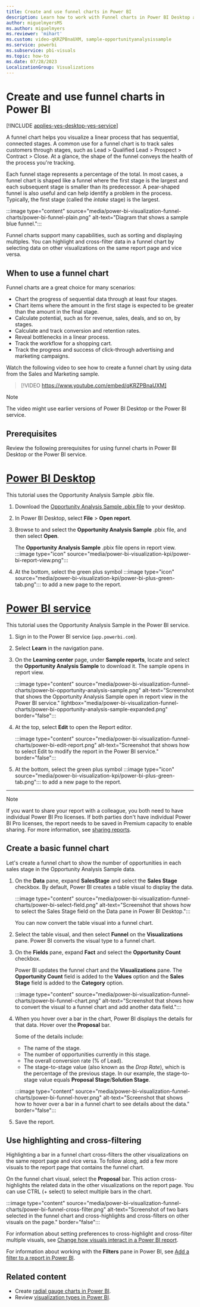 ```yaml
---
title: Create and use funnel charts in Power BI
description: Learn how to work with Funnel charts in Power BI Desktop and the Power BI service.
author: miguelmyersMS
ms.author: miguelmyers
ms.reviewer: 'mihart'
ms.custom: video-qKRZPBnaUXM, sample-opportunityanalysissample
ms.service: powerbi
ms.subservice: pbi-visuals
ms.topic: how-to
ms.date: 07/28/2023
LocalizationGroup: Visualizations
---
```


# Create and use funnel charts in Power BI

[!INCLUDE [applies-yes-desktop-yes-service](../includes/applies-yes-desktop-yes-service.md)]

A funnel chart helps you visualize a linear process that has sequential, connected stages. A common use for a funnel chart is to track sales customers through stages, such as Lead \> Qualified Lead \> Prospect \> Contract \> Close.  At a glance, the shape of the funnel conveys the health of the process you're tracking.

Each funnel stage represents a percentage of the total. In most cases, a funnel chart is shaped like a funnel where the first stage is the largest and each subsequent stage is smaller than its predecessor. A pear-shaped funnel is also useful and can help identify a problem in the process. Typically, the first stage (called the _intake_ stage) is the largest.

:::image type="content" source="media/power-bi-visualization-funnel-charts/power-bi-funnel-plain.png" alt-text="Diagram that shows a sample blue funnel.":::

Funnel charts support many capabilities, such as sorting and displaying multiples. You can highlight and cross-filter data in a funnel chart by selecting data on other visualizations on the same report page and vice versa.

## When to use a funnel chart

Funnel charts are a great choice for many scenarios:

- Chart the progress of sequential data through at least four stages.
- Chart items where the amount in the first stage is expected to be greater than the amount in the final stage.
- Calculate potential, such as for revenue, sales, deals, and so on, by stages.
- Calculate and track conversion and retention rates.
- Reveal bottlenecks in a linear process.
- Track the workflow for a shopping cart.
- Track the progress and success of click-through advertising and marketing campaigns.

Watch the following video to see how to create a funnel chart by using data from the Sales and Marketing sample.

> [!VIDEO https://www.youtube.com/embed/qKRZPBnaUXM]

> [!NOTE]  
> The video might use earlier versions of Power BI Desktop or the Power BI service.

## Prerequisites

Review the following prerequisites for using funnel charts in Power BI Desktop or the Power BI service.

# [Power BI Desktop](#tab/powerbi-desktop)

This tutorial uses the Opportunity Analysis Sample .pbix file.

1. Download the [Opportunity Analysis Sample .pbix file](https://download.microsoft.com/download/9/1/5/915ABCFA-7125-4D85-A7BD-05645BD95BD8/Opportunity%20Analysis%20Sample%20PBIX.pbix) to your desktop.

1. In Power BI Desktop, select **File** > **Open report**.

1. Browse to and select the **Opportunity Analysis Sample** .pbix file, and then select **Open**.

   The **Opportunity Analysis Sample** .pbix file opens in report view. :::image type="icon" source="media/power-bi-visualization-kpi/power-bi-report-view.png":::

1. At the bottom, select the green plus symbol :::image type="icon" source="media/power-bi-visualization-kpi/power-bi-plus-green-tab.png"::: to add a new page to the report.

# [Power BI service](#tab/powerbi-service)

This tutorial uses the Opportunity Analysis Sample in the Power BI service.

1. Sign in to the Power BI service (`app.powerbi.com`).

1. Select **Learn** in the navigation pane.

1. On the **Learning center** page, under **Sample reports**, locate and select the **Opportunity Analysis Sample** to download it. The sample opens in report view.

   :::image type="content" source="media/power-bi-visualization-funnel-charts/power-bi-opportunity-analysis-sample.png" alt-text="Screenshot that shows the Opportunity Analysis Sample open in report view in the Power BI service." lightbox="media/power-bi-visualization-funnel-charts/power-bi-opportunity-analysis-sample-expanded.png" border="false":::

1. At the top, select **Edit** to open the Report editor.

   :::image type="content" source="media/power-bi-visualization-funnel-charts/power-bi-edit-report.png" alt-text="Screenshot that shows how to select Edit to modify the report in the Power BI service." border="false":::

1. At the bottom, select the green plus symbol :::image type="icon" source="media/power-bi-visualization-kpi/power-bi-plus-green-tab.png"::: to add a new page to the report.

---

> [!NOTE]
> If you want to share your report with a colleague, you both need to have individual Power BI Pro licenses. If both parties don't have individual Power BI Pro licenses, the report needs to be saved in Premium capacity to enable sharing. For more information, see [sharing reports](../collaborate-share/service-share-reports.md).

## Create a basic funnel chart

Let's create a funnel chart to show the number of opportunities in each sales stage in the Opportunity Analysis Sample data.

1. On the **Data** pane, expand **SalesStage** and select the **Sales Stage** checkbox. By default, Power BI creates a table visual to display the data.

   :::image type="content" source="media/power-bi-visualization-funnel-charts/power-bi-select-field.png" alt-text="Screenshot that shows how to select the Sales Stage field on the Data pane in Power BI Desktop.":::

   You can now convert the table visual into a funnel chart.

1. Select the table visual, and then select **Funnel** on the **Visualizations** pane. Power BI converts the visual type to a funnel chart.

1. On the **Fields** pane, expand **Fact** and select the **Opportunity Count** checkbox.

   Power BI updates the funnel chart and the **Visualizations** pane. The **Opportunity Count** field is added to the **Values** option and the **Sales Stage** field is added to the **Category** option.

   :::image type="content" source="media/power-bi-visualization-funnel-charts/power-bi-funnel-chart.png" alt-text="Screenshot that shows how to convert the visual to a funnel chart and add another data field.":::

1. When you hover over a bar in the chart, Power BI displays the details for that data. Hover over the **Proposal** bar.

   Some of the details include:
   - The name of the stage.
   - The number of opportunities currently in this stage.
   - The overall conversion rate (% of Lead).
   - The stage-to-stage value (also known as the _Drop Rate_), which is the percentage of the previous stage. In our example, the stage-to-stage value equals **Proposal Stage**/**Solution Stage**.

   :::image type="content" source="media/power-bi-visualization-funnel-charts/power-bi-funnel-hover.png" alt-text="Screenshot that shows how to hover over a bar in a funnel chart to see details about the data." border="false":::

1. Save the report.

## Use highlighting and cross-filtering

Highlighting a bar in a funnel chart cross-filters the other visualizations on the same report page and vice versa. To follow along, add a few more visuals to the report page that contains the funnel chart.

On the funnel chart visual, select the **Proposal** bar. This action cross-highlights the related data in the other visualizations on the report page. You can use CTRL (+ select) to select multiple bars in the chart.

:::image type="content" source="media/power-bi-visualization-funnel-charts/power-bi-funnel-cross-filter.png" alt-text="Screenshot of two bars selected in the funnel chart and cross-highlights and cross-filters on other visuals on the page." border="false":::

For information about setting preferences to cross-highlight and cross-filter multiple visuals, see [Change how visuals interact in a Power BI report](../create-reports/service-reports-visual-interactions.md).

For information about working with the **Filters** pane in Power BI, see [Add a filter to a report in Power BI](../create-reports/power-bi-report-add-filter.md).

## Related content

- Create [radial gauge charts in Power BI](power-bi-visualization-radial-gauge-charts.md).
- Review [visualization types in Power BI](power-bi-visualization-types-for-reports-and-q-and-a.md).
